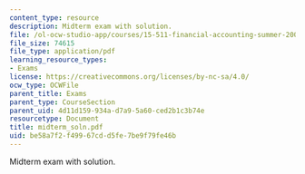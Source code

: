 ```yaml
---
content_type: resource
description: Midterm exam with solution.
file: /ol-ocw-studio-app/courses/15-511-financial-accounting-summer-2004/be58a7f2f49967cdd5fe7be9f79fe46b_midterm_soln.pdf
file_size: 74615
file_type: application/pdf
learning_resource_types:
- Exams
license: https://creativecommons.org/licenses/by-nc-sa/4.0/
ocw_type: OCWFile
parent_title: Exams
parent_type: CourseSection
parent_uid: 4d11d159-934a-d7a9-5a60-ced2b1c3b74e
resourcetype: Document
title: midterm_soln.pdf
uid: be58a7f2-f499-67cd-d5fe-7be9f79fe46b
---
```

Midterm exam with solution.